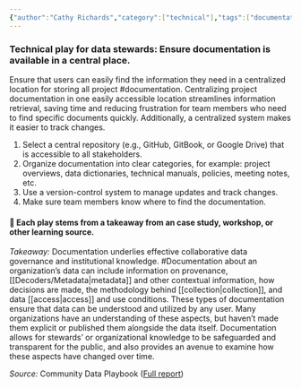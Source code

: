 ```yaml
---
{"author":"Cathy Richards","category":["technical"],"tags":["documentation","access","collection"],"dg-publish":true,"permalink":"/plays/play-22-ensure-documentation-is-available-in-a-central-place/","dgPassFrontmatter":true}
---
```


### **Technical play for data stewards: Ensure documentation is available in a central place.**
Ensure that users can easily find the information they need in a centralized location for storing all project #documentation. Centralizing project documentation in one easily accessible location streamlines information retrieval, saving time and reducing frustration for team members who need to find specific documents quickly. Additionally, a centralized system makes it easier to track changes.
1. Select a central repository (e.g., GitHub, GitBook, or Google Drive) that is accessible to all stakeholders.
2. Organize documentation into clear categories, for example: project overviews, data dictionaries, technical manuals, policies, meeting notes, etc.
3. Use a version-control system to manage updates and track changes.
4. Make sure team members know where to find the documentation.




#### 🌱 Each play stems from a takeaway from an case study, workshop, or other learning source.

*Takeaway:*  Documentation underlies effective collaborative data governance and institutional knowledge.
#Documentation about an organization’s data can include information on provenance, [[Decoders/Metadata\|metadata]] and other contextual information, how decisions are made, the methodology behind [[collection\|collection]], and data [[access\|access]] and use conditions. These types of documentation ensure that data can be understood and utilized by any user. Many organizations have an understanding of these aspects, but haven’t made them explicit or published them alongside the data itself. Documentation allows for stewards’ or organizational knowledge to be safeguarded and transparent for the public, and also provides an avenue to examine how these aspects have changed over time.

_Source:_ Community Data Playbook ([Full report](app://obsidian.md/Full%20report))


